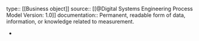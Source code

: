 type:: [[Business object]]
source:: [[@Digital Systems Engineering Process Model Version: 1.0]]
documentation:: Permanent, readable form of data, information, or knowledge related to measurement.

-
